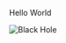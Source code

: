 Hello World

![Black Hole](https://www.nasa.gov/sites/default/files/thumbnails/image/blackhole.png)
